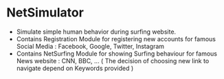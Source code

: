 # NetSimulator

- Simulate simple human behavior during surfing website.
- Contains Registration Module for registering new accounts for famous Social Media : Facebook, Google, Twitter, Instagram
- Contains NetSurfing Module for showing Surfing behaviour for famous News website : CNN, BBC, ... 
  ( The decision of choosing new link to navigate depend on Keywords provided )
